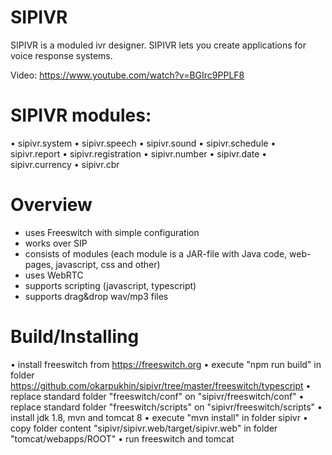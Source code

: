 # SIPIVR
SIPIVR is a moduled ivr designer.
SIPIVR lets you create applications for voice response systems. 

Video: https://www.youtube.com/watch?v=BGIrc9PPLF8

# SIPIVR modules:
• sipivr.system
• sipivr.speech
• sipivr.sound
• sipivr.schedule
• sipivr.report
• sipivr.registration
• sipivr.number
• sipivr.date
• sipivr.currency
• sipivr.cbr

# Overview
- uses Freeswitch with simple configuration
- works over SIP
- consists of modules (each module is a JAR-file with Java code, web-pages, javascript, css and other)
- uses WebRTC
- supports scripting (javascript, typescript)
- supports drag&drop wav/mp3 files

# Build/Installing
• install freeswitch from https://freeswitch.org
• execute "npm run build" in folder https://github.com/okarpukhin/sipivr/tree/master/freeswitch/typescript
• replace standard folder "freeswitch/conf" on "sipivr/freeswitch/conf"
• replace standard folder "freeswitch/scripts" on "sipivr/freeswitch/scripts"
• install jdk 1.8, mvn and tomcat 8
• execute "mvn install" in folder sipivr
• copy folder content "sipivr/sipivr.web/target/sipivr.web" in folder "tomcat/webapps/ROOT"
• run freeswitch and tomcat